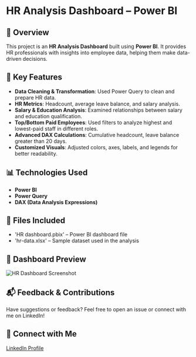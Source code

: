 # HR Analysis Dashboard – Power BI  

## 📌 Overview  
This project is an **HR Analysis Dashboard** built using **Power BI**. It provides HR professionals with insights into employee data, helping them make data-driven decisions.  

## 🎯 Key Features  
- **Data Cleaning & Transformation**: Used Power Query to clean and prepare HR data.  
- **HR Metrics**: Headcount, average leave balance, and salary analysis.  
- **Salary & Education Analysis**: Examined relationships between salary and education qualification.  
- **Top/Bottom Paid Employees**: Used filters to analyze highest and lowest-paid staff in different roles.  
- **Advanced DAX Calculations**: Cumulative headcount, leave balance greater than 20 days.  
- **Customized Visuals**: Adjusted colors, axes, labels, and legends for better readability.  

## 📊 Technologies Used  
- **Power BI**  
- **Power Query**  
- **DAX (Data Analysis Expressions)**  

## 📁 Files Included  
- 'HR dashboard.pbix' – Power BI dashboard file  
- 'hr-data.xlsx' – Sample dataset used in the analysis  
 
## 📸 Dashboard Preview  
![HR Dashboard Screenshot](Screenshot.png)  


## 📬 Feedback & Contributions  
Have suggestions or feedback? Feel free to open an issue or connect with me on LinkedIn!  

## 🔗 Connect with Me  
[LinkedIn Profile](www.linkedin.com/in/imesha-kularathna-b505562b9)  


